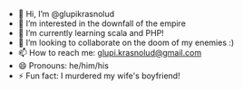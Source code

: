 - 👋 Hi, I’m @glupikrasnolud
- 👀 I’m interested in the downfall of the empire
- 🌱 I’m currently learning scala and PHP!
- 💞️ I’m looking to collaborate on the doom of my enemies :)
- 📫 How to reach me: glupi.krasnolud@gmail.com
- 😄 Pronouns: he/him/his
- ⚡ Fun fact: I murdered my wife's boyfriend!

<!---
glupikrasnolud/glupikrasnolud is a ✨ special ✨ repository because its `README.md` (this file) appears on your GitHub profile.
You can click the Preview link to take a look at your changes.
--->
